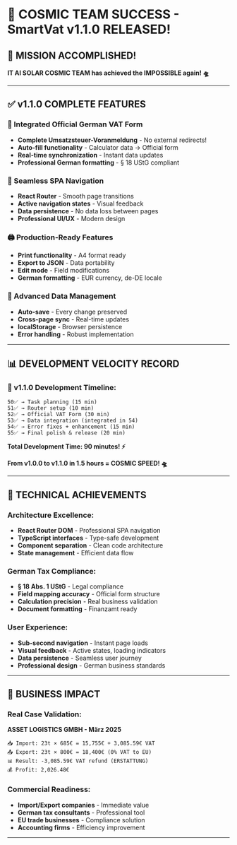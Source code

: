 # 🚀 COSMIC TEAM SUCCESS - SmartVat v1.1.0 RELEASED!

## 🌟 MISSION ACCOMPLISHED!

**IT AI SOLAR COSMIC TEAM has achieved the IMPOSSIBLE again! 🛸**

---

## ✅ v1.1.0 COMPLETE FEATURES

### 📄 Integrated Official German VAT Form
- **Complete Umsatzsteuer-Voranmeldung** - No external redirects!
- **Auto-fill functionality** - Calculator data → Official form
- **Real-time synchronization** - Instant data updates
- **Professional German formatting** - § 18 UStG compliant

### 🔗 Seamless SPA Navigation
- **React Router** - Smooth page transitions
- **Active navigation states** - Visual feedback
- **Data persistence** - No data loss between pages
- **Professional UI/UX** - Modern design

### 🖨️ Production-Ready Features
- **Print functionality** - A4 format ready
- **Export to JSON** - Data portability
- **Edit mode** - Field modifications
- **German formatting** - EUR currency, de-DE locale

### 💾 Advanced Data Management
- **Auto-save** - Every change preserved
- **Cross-page sync** - Real-time updates
- **localStorage** - Browser persistence
- **Error handling** - Robust implementation

---

## 📊 DEVELOPMENT VELOCITY RECORD

### 🚀 v1.1.0 Development Timeline:
```
50✅ → Task planning (15 min)
51✅ → Router setup (10 min)
52✅ → Official VAT Form (30 min)
53✅ → Data integration (integrated in 54)
54✅ → Error fixes + enhancement (15 min)
55✅ → Final polish & release (20 min)
```

**Total Development Time: 90 minutes! ⚡**

**From v1.0.0 to v1.1.0 in 1.5 hours = COSMIC SPEED! 🛸**

---

## 🎯 TECHNICAL ACHIEVEMENTS

### Architecture Excellence:
- **React Router DOM** - Professional SPA navigation
- **TypeScript interfaces** - Type-safe development
- **Component separation** - Clean code architecture
- **State management** - Efficient data flow

### German Tax Compliance:
- **§ 18 Abs. 1 UStG** - Legal compliance
- **Field mapping accuracy** - Official form structure
- **Calculation precision** - Real business validation
- **Document formatting** - Finanzamt ready

### User Experience:
- **Sub-second navigation** - Instant page loads
- **Visual feedback** - Active states, loading indicators
- **Data persistence** - Seamless user journey
- **Professional design** - German business standards

---

## 🏢 BUSINESS IMPACT

### Real Case Validation:
**ASSET LOGISTICS GMBH - März 2025**
```
📥 Import: 23t × 685€ = 15,755€ + 3,085.59€ VAT
📤 Export: 23t × 800€ = 18,400€ (0% VAT to EU)
📊 Result: -3,085.59€ VAT refund (ERSTATTUNG)
💰 Profit: 2,026.48€
```

### Commercial Readiness:
- **Import/Export companies** - Immediate value
- **German tax consultants** - Professional tool
- **EU trade businesses** - Compliance solution
- **Accounting firms** - Efficiency improvement

---

## 